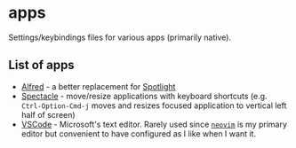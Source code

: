 # apps

Settings/keybindings files for various apps (primarily native).

## List of apps

- [Alfred](https://www.alfredapp.com) - a better replacement for [Spotlight](https://support.apple.com/en-us/HT204014)
- [Spectacle](https://www.spectacleapp.com) - move/resize applications with keyboard shortcuts (e.g. `Ctrl-Option-Cmd-j` moves and resizes focused application to vertical left half of screen)
- [VSCode](https://code.visualstudio.com) - Microsoft's text editor. Rarely used since [`neovim`](https://neovim.io) is my primary editor but convenient to have configured as I like when I want it.
